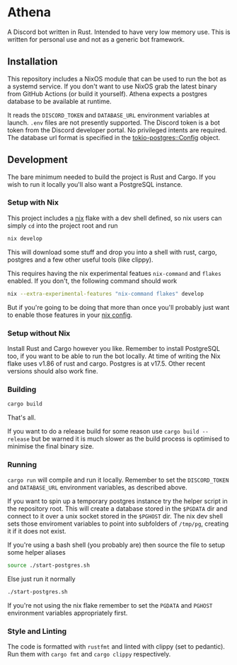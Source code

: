 # Athena
A Discord bot written in Rust. Intended to have very low memory use. This is written for personal use and not as a generic bot framework.

## Installation
This repository includes a NixOS module that can be used to run the bot as a systemd service. If you don't want to use NixOS
grab the latest binary from GitHub Actions (or build it yourself). Athena
expects a postgres database to be available at runtime.

It reads the `DISCORD_TOKEN` and `DATABASE_URL` environment variables at launch. `.env` files are not presently supported.
The Discord token is a bot token from the Discord developer portal. No privileged intents are required.
The database url format is specified in the [tokio-postgres::Config](https://docs.rs/tokio-postgres/0.7.13/tokio_postgres/config/struct.Config.html) object.

## Development
The bare minimum needed to build the project is Rust and Cargo. If you wish to run it locally you'll also want a PostgreSQL instance.

### Setup with Nix
This project includes a [nix](https://nixos.org/) flake with a dev shell defined, so nix users can simply `cd` into the project root and run
```sh
nix develop
```
This will download some stuff and drop you into a shell with rust, cargo, postgres and a few other useful tools (like clippy).


This requires having the nix experimental featues `nix-command` and `flakes` enabled. If you don't, the following command should work
```sh
nix --extra-experimental-features "nix-command flakes" develop
```
But if you're going to be doing that more than once you'll probably just
want to enable those features in your [nix config](https://nix.dev/manual/nix/2.24/command-ref/conf-file).

### Setup without Nix
Install Rust and Cargo however you like. Remember to install PostgreSQL too, if you want to be able to run the bot locally. At time of writing the Nix flake uses v1.86 of rust and cargo. Postgres is at v17.5. Other recent versions should also work fine.

### Building
```sh
cargo build
```
That's all.

If you want to do a release build for some reason use `cargo build --release` but be warned it is much slower as the build process is optimised to minimise the final binary size.

### Running
`cargo run` will compile and run it locally. Remember to set the `DISCORD_TOKEN` and `DATABASE_URL` environment variables, as described above.

If you want to spin up a temporary postgres instance try the helper script in the repository root. This will create a database stored in the `$PGDATA` dir and connect to it over a unix socket stored in the `$PGHOST` dir. The nix dev shell sets those enviroment variables to point into subfolders of `/tmp/pg`, creating it if it does not exist.

If you're using a bash shell (you probably are) then source the file to setup some helper aliases
```sh
source ./start-postgres.sh
```

Else just run it normally
```sh
./start-postgres.sh
```
If you're not using the nix flake remember to set the `PGDATA` and `PGHOST` environment variables appropriately first.

### Style and Linting
The code is formatted with `rustfmt` and linted with clippy (set to pedantic). Run them with `cargo fmt` and `cargo clippy` respectively.
